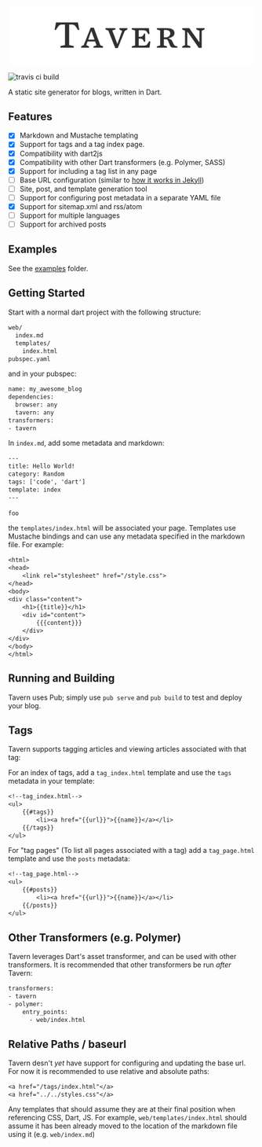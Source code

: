 
<p align="center">
    <img src="logo.png"></img>
</p>

![travis ci build](https://travis-ci.org/johnpryan/tavern.svg)

A static site generator for blogs, written in Dart.

## Features

- [x] Markdown and Mustache templating
- [x] Support for tags and a tag index page.
- [x] Compatibility with dart2js
- [x] Compatibility with other Dart transformers (e.g. Polymer, SASS)
- [x] Support for including a tag list in any page
- [ ] Base URL configuration (similar to [how it works in Jekyll][1])
- [ ] Site, post, and template generation tool
- [ ] Support for configuring post metadata in a separate YAML file
- [x] Support for sitemap.xml and rss/atom
- [ ] Support for multiple languages
- [ ] Support for archived posts

## Examples

See the [examples](/example) folder.

## Getting Started

Start with a normal dart project with the following structure:
 
    web/
      index.md
      templates/
        index.html
    pubspec.yaml

and in your pubspec:

    name: my_awesome_blog
    dependencies:
      browser: any
      tavern: any
    transformers:
    - tavern

In `index.md`, add some metadata and markdown:

    ---
    title: Hello World!
    category: Random
    tags: ['code', 'dart']
    template: index
    ---

    foo

the `templates/index.html` will be associated your page.  Templates use Mustache
bindings and can use any metadata specified in the markdown file.  For example:

```
<html>
<head>
    <link rel="stylesheet" href="/style.css">
</head>
<body>
<div class="content">
    <h1>{{title}}</h1>
    <div id="content">
        {{{content}}}
    </div>
</div>
</body>
</html>
```

## Running and Building

Tavern uses Pub; simply use `pub serve` and `pub build` to test and deploy your
blog.

## Tags

Tavern supports tagging articles and viewing articles associated with that tag:

For an index of tags, add a `tag_index.html` template and use the `tags`
metadata in your template:

    <!--tag_index.html-->
    <ul>
        {{#tags}}
            <li><a href="{{url}}">{{name}}</a></li>
        {{/tags}}
    </ul>

For "tag pages" (To list all pages associated with a tag) add a `tag_page.html`
template and use the `posts` metadata:

    <!--tag_page.html-->
    <ul>
        {{#posts}}
            <li><a href="{{url}}">{{name}}</a></li>
        {{/posts}}
    </ul>


## Other Transformers (e.g. Polymer)

Tavern leverages Dart's asset transformer, and can be used with other transformers.
It is recommended that other transformers be run *after* Tavern:

```
transformers:
- tavern
- polymer:
    entry_points:
      - web/index.html
```

## Relative Paths / baseurl
Tavern desn't *yet* have support for configuring and updating the base url.  For
now it is recommended to use relative and absolute paths: 

```
<a href="/tags/index.html"</a>
<a href="../../styles.css"</a>
```

Any templates that should assume they are at their final position when
referencing CSS, Dart, JS. For example, `web/templates/index.html` should assume
it has been already moved to the location of the markdown file using it (e.g.
`web/index.md`)



[1]: https://byparker.com/blog/2014/clearing-up-confusion-around-baseurl/
